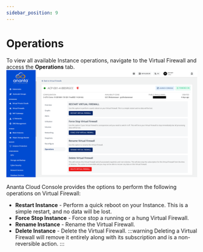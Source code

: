 ```yaml
---
sidebar_position: 9
---
```

# Operations

To view all available Instance operations, navigate to the Virtual Firewall and access the **Operations** tab.![Operations](docs/Networking/FirewallandSecurity/FirewallInstances/img/Operations.png)

Ananta Cloud Console provides the options to perform the following operations on Virtual Firewall:
- **Restart Instance** - Perform a quick reboot on your Instance. This is a simple restart, and no data will be lost.
- **Force Stop Instance** - Force stop a running or a hung Virtual Firewall.
- **Rename Instance** - Rename the Virtual Firewall.
- **Delete Instance** - Delete the Virtual Firewall.
  :::warning
	Deleting a Virtual Firewall will remove it entirely along with its subscription and is a non-reversible action.
    :::